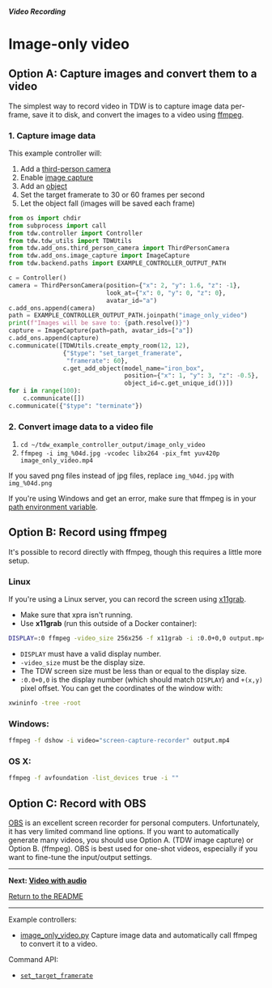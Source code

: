 ##### Video Recording

# Image-only video

## Option A: Capture images and convert them to a video

The simplest way to record video in TDW is to capture image data per-frame, save it to disk, and convert the images to a video using [ffmpeg](https://www.ffmpeg.org/).

### 1. Capture image data

This example controller will:

1. Add a [third-person camera](../core_concepts/avatars.md)
2. Enable [image capture](../core_concepts/images.md)
3. Add an [object](../core_concepts/objects.md)
4. Set the target framerate to 30 or 60 frames per second
5. Let the object fall (images will be saved each frame)

```python
from os import chdir
from subprocess import call
from tdw.controller import Controller
from tdw.tdw_utils import TDWUtils
from tdw.add_ons.third_person_camera import ThirdPersonCamera
from tdw.add_ons.image_capture import ImageCapture
from tdw.backend.paths import EXAMPLE_CONTROLLER_OUTPUT_PATH

c = Controller()
camera = ThirdPersonCamera(position={"x": 2, "y": 1.6, "z": -1},
                           look_at={"x": 0, "y": 0, "z": 0},
                           avatar_id="a")
c.add_ons.append(camera)
path = EXAMPLE_CONTROLLER_OUTPUT_PATH.joinpath("image_only_video")
print(f"Images will be save to: {path.resolve()}")
capture = ImageCapture(path=path, avatar_ids=["a"])
c.add_ons.append(capture)
c.communicate([TDWUtils.create_empty_room(12, 12),
               {"$type": "set_target_framerate",
                "framerate": 60},
               c.get_add_object(model_name="iron_box",
                                position={"x": 1, "y": 3, "z": -0.5},
                                object_id=c.get_unique_id())])
for i in range(100):
    c.communicate([])
c.communicate({"$type": "terminate"})
```

### 2. Convert image data to a video file

1. `cd ~/tdw_example_controller_output/image_only_video`
2.  `ffmpeg -i img_%04d.jpg -vcodec libx264 -pix_fmt yuv420p image_only_video.mp4`

If you saved png files instead of jpg files, replace `img_%04d.jpg` with `img_%04d.png`

If you're using Windows and get an error, make sure that ffmpeg is in your [path environment variable](https://www.thewindowsclub.com/how-to-install-ffmpeg-on-windows-10).

## Option B: Record using ffmpeg

It's possible to record directly with ffmpeg, though this requires a little more setup.

### Linux

If you're using a Linux server, you can record the screen using [x11grab](https://trac.ffmpeg.org/wiki/Capture/Desktop). 

- Make sure that xpra isn't running.
- Use **x11grab** (run this outside of a Docker container):

```bash
DISPLAY=:0 ffmpeg -video_size 256x256 -f x11grab -i :0.0+0,0 output.mp4
```

- `DISPLAY` must have a valid display number.
- `-video_size` must be the display size.
- The TDW screen size must be less than or equal to the display size.
- `:0.0+0,0` is the display number (which should match `DISPLAY`) and `+(x,y)` pixel offset. You can get the coordinates of the window with:

```bash
xwininfo -tree -root
```

### Windows:

```bash
ffmpeg -f dshow -i video="screen-capture-recorder" output.mp4
```

### OS X:

```bash
ffmpeg -f avfoundation -list_devices true -i ""
```

## Option C:  Record with OBS

[OBS](https://obsproject.com) is an excellent screen recorder for personal computers. Unfortunately, it has very limited command line options. If you want to automatically generate many videos, you should use Option A. (TDW image capture) or Option B. (ffmpeg). OBS is best used for one-shot videos, especially if you want to fine-tune the input/output settings.

***

**Next: [Video with audio](audio.md)**

[Return to the README](../../../README.md)

***

Example controllers:

- [image_only_video.py](https://github.com/threedworld-mit/tdw/blob/master/Python/example_controllers/video/image_only_video.py) Capture image data and automatically call ffmpeg to convert it to a video.

Command API:

- [`set_target_framerate`](../../api/command_api.md#set_target_framerate)
